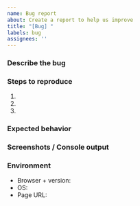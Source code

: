 ```yaml
---
name: Bug report
about: Create a report to help us improve
title: "[Bug] "
labels: bug
assignees: ''
---
```


### Describe the bug

### Steps to reproduce
1.
2.
3.

### Expected behavior

### Screenshots / Console output

### Environment
- Browser + version:
- OS:
- Page URL:

